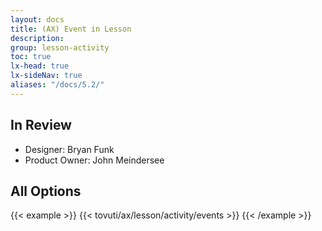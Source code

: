 ```yaml
---
layout: docs
title: (AX) Event in Lesson
description:
group: lesson-activity
toc: true
lx-head: true
lx-sideNav: true
aliases: "/docs/5.2/"
---
```

## In Review

- Designer: Bryan Funk
- Product Owner: John Meindersee

## All Options

<!-- markdownlint-disable -->
{{< example >}}
{{< tovuti/ax/lesson/activity/events >}}
{{< /example >}}
<!-- markdownlint-restore -->
